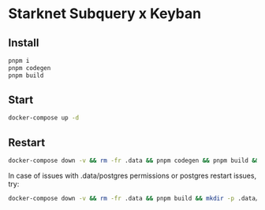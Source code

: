 # Starknet Subquery x Keyban

## Install

```bash
pnpm i
pnpm codegen
pnpm build
```

## Start

```bash
docker-compose up -d
```

## Restart

```bash
docker-compose down -v && rm -fr .data && pnpm codegen && pnpm build && docker-compose up -d
```

In case of issues with .data/postgres permissions or postgres restart issues, try:

```bash
docker-compose down -v && rm -fr .data && pnpm build && mkdir -p .data/postgres && sleep 20 && docker-compose up -d
```
